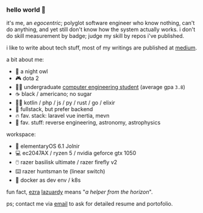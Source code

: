 ### hello world 👋

it's me, an _egocentric_; polyglot software engineer who know nothing, can't do anything, and yet still don't know how the system actually works. i don't do skill measurement by badge; judge my skill by repos i've published.

i like to write about tech stuff, most of my writings are published at [medium](https://ezralazuardy.medium.com).

a bit about me:

- 🦉 a night owl
- 🎮 dota 2
- 🧑‍🎓 undergraduate [computer engineering student](https://ft.undip.ac.id/en/site/) (average gpa `3.8`)
- ☕ black / americano; no sugar
- 👨‍💻 kotlin / php / js / py / rust / go / elixir
- 🚀 fullstack, but prefer backend
- 🔥 fav. stack: laravel vue inertia, mevn
- 🌟 fav. stuff: reverse engineering, astronomy, astrophysics

workspace:

- 📀 elementaryOS 6.1 Jolnir
- 💻 ec2047AX / ryzen 5 / nvidia geforce gtx 1050
- 🖱️ razer basilisk ultimate / razer firefly v2
- ⌨️ razer huntsman te (linear switch)
- 🐋 docker as dev env / k8s

fun fact, [ezra](https://namamia.com/nama-bayi/ezra.html) [lazuardy](https://namamia.com/nama-bayi/lazuardy.html) means "_a helper from the horizon_".

ps; contact me via [email](mailto:ezralazuardy@students.undip.ac.id) to ask for detailed resume and portofolio.
